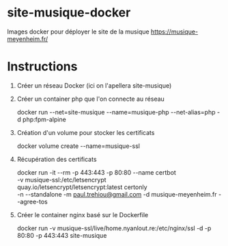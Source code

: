 # site-musique-docker
Images docker pour déployer le site de la musique https://musique-meyenheim.fr/

# Instructions

1. Créer un réseau Docker (ici on l'apellera site-musique)
2. Créer un container php que l'on connecte au réseau

    docker run --net=site-musique --name=musique-php --net-alias=php -d php:fpm-alpine
    
3. Création d'un volume pour stocker les certificats

    docker volume create --name=musique-ssl
    
4. Récupération des certificats

    docker run -it --rm -p 443:443 -p 80:80 --name certbot \
        -v musique-ssl:/etc/letsencrypt \
        quay.io/letsencrypt/letsencrypt:latest certonly \
       -n --standalone -m paul.trehiou@gmail.com -d musique-meyenheim.fr --agree-tos
        
5. Créer le container nginx basé sur le Dockerfile

    docker run -v musique-ssl/live/home.nyanlout.re:/etc/nginx/ssl -d  -p 80:80 -p 443:443 site-musique
